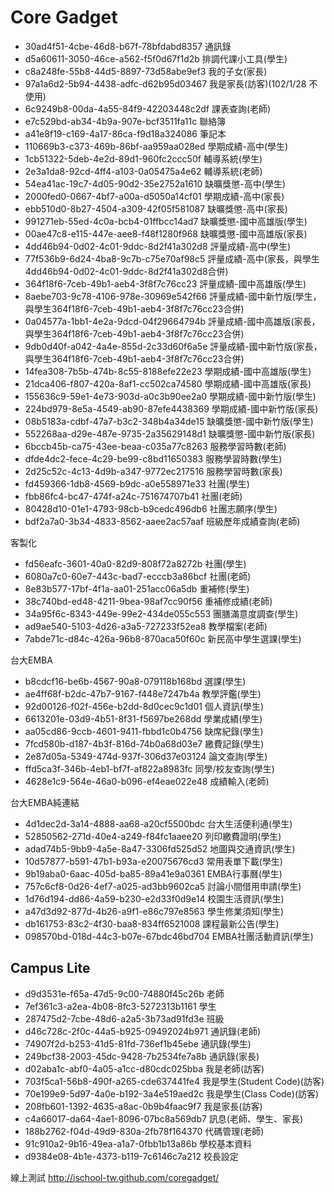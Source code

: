 Core Gadget
===========

* 30ad4f51-4cbe-46d8-b67f-78bfdabd8357 通訊錄
* d5a60611-3050-46ce-a562-f5f0d67f1d2b 排調代課小工具(學生)
* c8a248fe-55b8-44d5-8897-73d58abe9ef3 我的子女(家長)
* 97a1a6d2-5b94-4438-adfc-d62b95d03467 我是家長(訪客)(102/1/28 不使用)
* 6c9249b8-00da-4a55-84f9-42203448c2df 課表查詢(老師)
* e7c529bd-ab34-4b9a-907e-bcf3511fa11c 聯絡簿
* a41e8f19-c169-4a17-86ca-f9d18a324086 筆記本
* 110669b3-c373-469b-86bf-aa959aa028ed 學期成績-高中(學生)
* 1cb51322-5deb-4e2d-89d1-960fc2ccc50f 輔導系統(學生)
* 2e3a1da8-92cd-4ff4-a103-0a05475a4e62 輔導系統(老師)
* 54ea41ac-19c7-4d05-90d2-35e2752a1610 缺曠獎懲-高中(學生)
* 2000fed0-0667-4bf7-a00a-d5050a14cf01 學期成績-高中(家長)
* ebb510d0-8b27-4504-a309-42f05f581087 缺曠獎懲-高中(家長)
* 991271eb-55ed-4c0a-bcb4-01ffbcc14ad7 缺曠獎懲-國中高雄版(學生)
* 00ae47c8-e115-447e-aee8-f48f1280f968 缺曠獎懲-國中高雄版(家長)
* 4dd46b94-0d02-4c01-9ddc-8d2f41a302d8 評量成績-高中(學生)
* 77f536b9-6d24-4ba8-9c7b-c75e70af98c5 評量成績-高中(家長，與學生4dd46b94-0d02-4c01-9ddc-8d2f41a302d8合併)
* 364f18f6-7ceb-49b1-aeb4-3f8f7c76cc23 評量成績-國中高雄版(學生)
* 8aebe703-9c78-4106-978e-30969e542f66 評量成績-國中新竹版(學生，與學生364f18f6-7ceb-49b1-aeb4-3f8f7c76cc23合併)
* 0a04577a-1bb1-4e2a-9dcd-04f29664794b 評量成績-國中高雄版(家長，與學生364f18f6-7ceb-49b1-aeb4-3f8f7c76cc23合併)
* 9db0d40f-a042-4a4e-855d-2c33d60f6a5e 評量成績-國中新竹版(家長，與學生364f18f6-7ceb-49b1-aeb4-3f8f7c76cc23合併)
* 14fea308-7b5b-474b-8c55-8188efe22e23 學期成績-國中高雄版(學生)
* 21dca406-f807-420a-8af1-cc502ca74580 學期成績-國中高雄版(家長)
* 155636c9-59e1-4e73-903d-a0c3b90ee2a0 學期成績-國中新竹版(學生)
* 224bd979-8e5a-4549-ab90-87efe4438369 學期成績-國中新竹版(家長)
* 08b5183a-cdbf-47a7-b3c2-348b4a34de15 缺曠獎懲-國中新竹版(學生)
* 552268aa-d29e-487e-9735-2a35629148d1 缺曠獎懲-國中新竹版(家長)
* 6bccb45b-ca75-43ee-beaa-c035a77c8263 服務學習時數(老師)
* dfde4dc2-fece-4c29-be99-c8bd11650383 服務學習時數(學生)
* 2d25c52c-4c13-4d9b-a347-9772ec217516 服務學習時數(家長)
* fd459366-1db8-4569-b9dc-a0e558971e33 社團(學生)
* fbb86fc4-bc47-474f-a24c-751674707b41 社團(老師)
* 80428d10-01e1-4793-98cb-b9cedc496db6 社團志願序(學生)
* bdf2a7a0-3b34-4833-8562-aaee2ac57aaf 班級歷年成績查詢(老師)

客製化

* fd56eafc-3601-40a0-82d9-808f72a8272b 社團(學生)
* 6080a7c0-60e7-443c-bad7-ecccb3a86bcf 社團(老師)
* 8e83b577-17bf-4f1a-aa01-251acc06a5db 重補修(學生)
* 38c740bd-ed48-4211-9bea-98af7cc90f56 重補修成績(老師)
* 34a95f6c-8343-449e-99e2-434de055c553 團膳滿意度調查(學生)
* ad9ae540-5103-4d26-a3a5-727233f52ea8 教學檔案(老師)
* 7abde71c-d84c-426a-96b8-870aca50f60c 新民高中學生選課(學生)

台大EMBA

* b8cdcf16-be6b-4567-90a8-079118b168bd 選課(學生)
* ae4ff68f-b2dc-47b7-9167-f448e7247b4a 教學評鑑(學生)
* 92d00126-f02f-456e-b2dd-8d0cec9c1d01 個人資訊(學生)
* 6613201e-03d9-4b51-8f31-f5697be268dd 學業成績(學生)
* aa05cd86-9ccb-4601-9411-fbbd1c0b4756 缺席紀錄(學生)
* 7fcd580b-d187-4b3f-816d-74b0a68d03e7 繳費記錄(學生)
* 2e87d05a-5349-474d-937f-306d37e03124 論文查詢(學生)
* ffd5ca3f-346b-4eb1-bf7f-af822a8983fc 同學/校友查詢(學生)
* 4628e1c9-564e-46a0-b096-ef4eae022e48 成績輸入(老師)

台大EMBA純連結

* 4d1dec2d-3a14-4888-aa68-a20cf5500bdc 台大生活便利通(學生)
* 52850562-271d-40e4-a249-f84fc1aaee20 列印繳費證明(學生)
* adad74b5-9bb9-4a5e-8a47-3306fd525d52 地圖與交通資訊(學生)
* 10d57877-b591-47b1-b93a-e20075676cd3 常用表單下載(學生)
* 9b19aba0-6aac-405d-ba85-89a41e9a0361 EMBA行事曆(學生)
* 757c6cf8-0d26-4ef7-a025-ad3bb9602ca5 討論小間借用申請(學生)
* 1d76d194-dd86-4a59-b230-e2d33f0d9e14 校園生活資訊(學生)
* a47d3d92-877d-4b26-a9f1-e86c797e8563 學生修業須知(學生)
* db161753-83c2-4f30-baa8-834ff6521008 課程最新公告(學生)
* 098570bd-018d-44c3-b07e-67bdc46bd704 EMBA社團活動資訊(學生)


Campus Lite
-----------
* d9d3531e-f65a-47d5-9c00-74880f45c26b 老師
* 7ef361c3-a2ea-4b08-8fc3-5272313b1161 學生
* 287475d2-7cbe-48d6-a2a5-3b73ad91fd3e 班級
* d46c728c-2f0c-44a5-b925-09492024b971 通訊錄(老師)
* 74907f2d-b253-41d5-81fd-736ef1b45ebe 通訊錄(學生)
* 249bcf38-2003-45dc-9428-7b2534fe7a8b 通訊錄(家長)
* d02aba1c-abf0-4a05-a1cc-d80cdc025bba 我是老師(訪客)
* 703f5ca1-56b8-490f-a265-cde637441fe4 我是學生(Student Code)(訪客)
* 70e199e9-5d97-4a0e-b192-3a4e519aed2c 我是學生(Class Code)(訪客)
* 208fb601-1392-4635-a8ac-0b9b4faac9f7 我是家長(訪客)
* c4a66017-da64-4ae1-8096-07bc8a569db7 訊息(老師、學生、家長)
* 188b2762-f04d-49d9-830a-2fb78f164370 代碼管理(老師)
* 91c910a2-9b16-49ea-a1a7-0fbb1b13a86b 學校基本資料
* d9384e08-4b1e-4373-b119-7c6146c7a212 校長設定

線上測試
http://ischool-tw.github.com/coregadget/